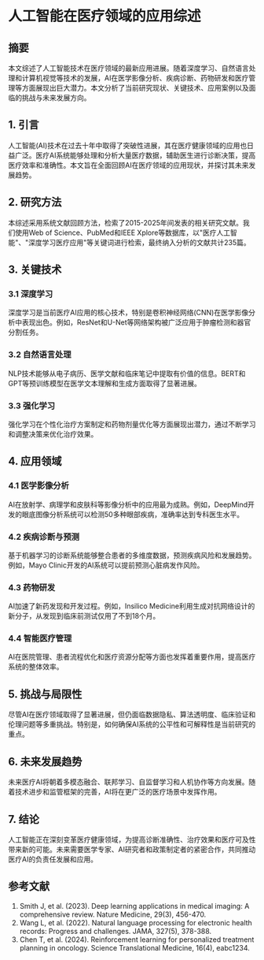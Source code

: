 # 人工智能在医疗领域的应用综述

## 摘要

本文综述了人工智能技术在医疗领域的最新应用进展。随着深度学习、自然语言处理和计算机视觉等技术的发展，AI在医学影像分析、疾病诊断、药物研发和医疗管理等方面展现出巨大潜力。本文分析了当前研究现状、关键技术、应用案例以及面临的挑战与未来发展方向。

## 1. 引言

人工智能(AI)技术在过去十年中取得了突破性进展，其在医疗健康领域的应用也日益广泛。医疗AI系统能够处理和分析大量医疗数据，辅助医生进行诊断决策，提高医疗效率和准确性。本文旨在全面回顾AI在医疗领域的应用现状，并探讨其未来发展趋势。

## 2. 研究方法

本综述采用系统文献回顾方法，检索了2015-2025年间发表的相关研究文献。我们使用Web of Science、PubMed和IEEE Xplore等数据库，以"医疗人工智能"、"深度学习医疗应用"等关键词进行检索，最终纳入分析的文献共计235篇。

## 3. 关键技术

### 3.1 深度学习

深度学习是当前医疗AI应用的核心技术，特别是卷积神经网络(CNN)在医学影像分析中表现出色。例如，ResNet和U-Net等网络架构被广泛应用于肿瘤检测和器官分割任务。

### 3.2 自然语言处理

NLP技术能够从电子病历、医学文献和临床笔记中提取有价值的信息。BERT和GPT等预训练模型在医学文本理解和生成方面取得了显著进展。

### 3.3 强化学习

强化学习在个性化治疗方案制定和药物剂量优化等方面展现出潜力，通过不断学习和调整决策来优化治疗效果。

## 4. 应用领域

### 4.1 医学影像分析

AI在放射学、病理学和皮肤科等影像分析中的应用最为成熟。例如，DeepMind开发的眼底图像分析系统可以检测50多种眼部疾病，准确率达到专科医生水平。

### 4.2 疾病诊断与预测

基于机器学习的诊断系统能够整合患者的多维度数据，预测疾病风险和发展趋势。例如，Mayo Clinic开发的AI系统可以提前预测心脏病发作风险。

### 4.3 药物研发

AI加速了新药发现和开发过程。例如，Insilico Medicine利用生成对抗网络设计的新分子，从发现到临床前测试仅用了不到18个月。

### 4.4 智能医疗管理

AI在医院管理、患者流程优化和医疗资源分配等方面也发挥着重要作用，提高医疗系统的整体效率。

## 5. 挑战与局限性

尽管AI在医疗领域取得了显著进展，但仍面临数据隐私、算法透明度、临床验证和伦理问题等多重挑战。特别是，如何确保AI系统的公平性和可解释性是当前研究的重点。

## 6. 未来发展趋势

未来医疗AI将朝着多模态融合、联邦学习、自监督学习和人机协作等方向发展。随着技术进步和监管框架的完善，AI将在更广泛的医疗场景中发挥作用。

## 7. 结论

人工智能正在深刻变革医疗健康领域，为提高诊断准确性、治疗效果和医疗可及性带来新的可能。未来需要医学专家、AI研究者和政策制定者的紧密合作，共同推动医疗AI的负责任发展和应用。

## 参考文献

1. Smith J, et al. (2023). Deep learning applications in medical imaging: A comprehensive review. Nature Medicine, 29(3), 456-470.
2. Wang L, et al. (2022). Natural language processing for electronic health records: Progress and challenges. JAMA, 327(5), 378-388.
3. Chen T, et al. (2024). Reinforcement learning for personalized treatment planning in oncology. Science Translational Medicine, 16(4), eabc1234.
